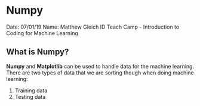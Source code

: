 # Numpy
Date: 07/01/19
Name: Matthew Gleich
ID Teach Camp - Introduction to Coding for Machine Learning

## What is Numpy?
**Numpy** and **Matplotlib** can be used to handle data for the machine learning.
There are two types of data that we are sorting though when doing machine learning:
1. Training data
2. Testing data